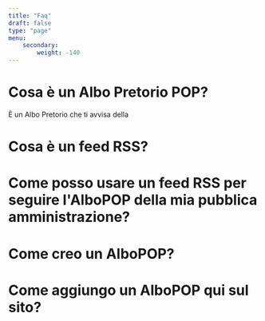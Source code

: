 ```yaml
---
title: "Faq"
draft: false
type: "page"
menu:
    secondary:
        weight: -140
---
```


# Cosa è un Albo Pretorio POP?

È un Albo Pretorio che ti avvisa della  

# Cosa è un feed RSS?

# Come posso usare un feed RSS per seguire l'AlboPOP della mia pubblica amministrazione?

# Come creo un AlboPOP?

# Come aggiungo un AlboPOP qui sul sito?